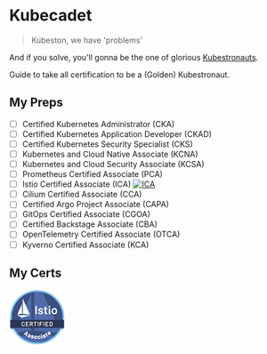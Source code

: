 # Kubecadet

> Kubeston, we have 'problems'

And if you solve, you'll gonna be the one of glorious [Kubestronauts](https://www.cncf.io/training/kubestronaut/).

Guide to take all certification to be a (Golden) Kubestronaut.

## My Preps

- [ ] Certified Kubernetes Administrator (CKA)
- [ ] Certified Kubernetes Application Developer (CKAD)
- [ ] Certified Kubernetes Security Specialist (CKS)
- [ ] Kubernetes and Cloud Native Associate (KCNA)
- [ ] Kubernetes and Cloud Security Associate (KCSA)
- [ ] Prometheus Certified Associate (PCA)
- [ ] Istio Certified Associate (ICA) [![ICA](https://img.shields.io/badge/ICA-Prep-4466BB.svg?logo=istio)](./ica/)
- [ ] Cilium Certified Associate (CCA)
- [ ] Certified Argo Project Associate (CAPA)
- [ ] GitOps Certified Associate (CGOA)
- [ ] Certified Backstage Associate (CBA)
- [ ] OpenTelemetry Certified Associate (OTCA)
- [ ] Kyverno Certified Associate (KCA)

## My Certs

[![ica-badge](./assets/ica-istio-certified-associate.png)](https://www.credly.com/badges/d95ddbda-f504-4b5b-8a11-3b2f68c3ea1c/public_url)
